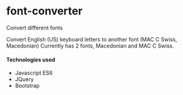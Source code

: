 # font-converter
Convert different fonts

Convert English (US) keyboard letters to another font (MAC C Swiss, Macedonian)
Currently has 2 fonts, Macedonian and MAC C Swiss.

#### Technologies used
* Javascript ES6
* JQuery
* Bootstrap
